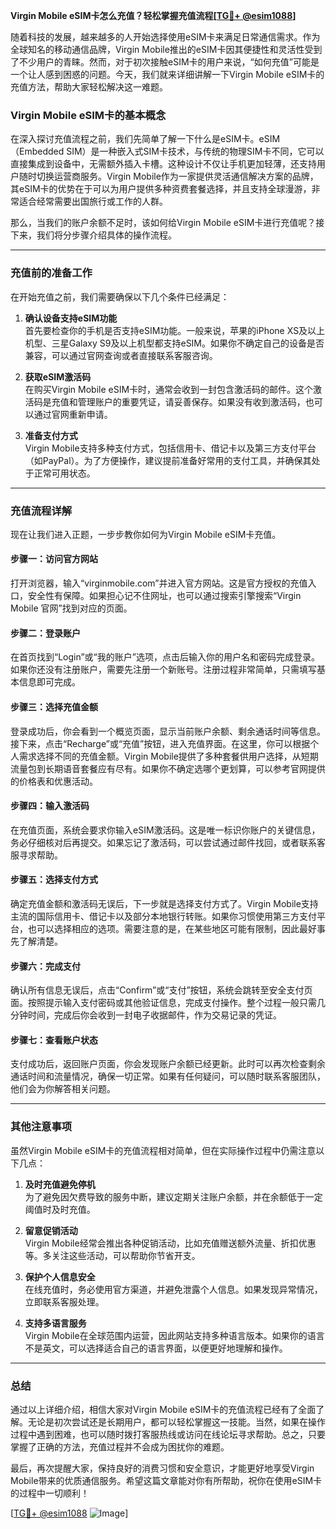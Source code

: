 **Virgin Mobile eSIM卡怎么充值？轻松掌握充值流程[[TG💪+ @esim1088](https://t.me/s/esim1088)]**

随着科技的发展，越来越多的人开始选择使用eSIM卡来满足日常通信需求。作为全球知名的移动通信品牌，Virgin Mobile推出的eSIM卡因其便捷性和灵活性受到了不少用户的青睐。然而，对于初次接触eSIM卡的用户来说，“如何充值”可能是一个让人感到困惑的问题。今天，我们就来详细讲解一下Virgin Mobile eSIM卡的充值方法，帮助大家轻松解决这一难题。

### Virgin Mobile eSIM卡的基本概念

在深入探讨充值流程之前，我们先简单了解一下什么是eSIM卡。eSIM（Embedded SIM）是一种嵌入式SIM卡技术，与传统的物理SIM卡不同，它可以直接集成到设备中，无需额外插入卡槽。这种设计不仅让手机更加轻薄，还支持用户随时切换运营商服务。Virgin Mobile作为一家提供灵活通信解决方案的品牌，其eSIM卡的优势在于可以为用户提供多种资费套餐选择，并且支持全球漫游，非常适合经常需要出国旅行或工作的人群。

那么，当我们的账户余额不足时，该如何给Virgin Mobile eSIM卡进行充值呢？接下来，我们将分步骤介绍具体的操作流程。

---

### 充值前的准备工作

在开始充值之前，我们需要确保以下几个条件已经满足：

1. **确认设备支持eSIM功能**  
   首先要检查你的手机是否支持eSIM功能。一般来说，苹果的iPhone XS及以上机型、三星Galaxy S9及以上机型都支持eSIM。如果你不确定自己的设备是否兼容，可以通过官网查询或者直接联系客服咨询。

2. **获取eSIM激活码**  
   在购买Virgin Mobile eSIM卡时，通常会收到一封包含激活码的邮件。这个激活码是充值和管理账户的重要凭证，请妥善保存。如果没有收到激活码，也可以通过官网重新申请。

3. **准备支付方式**  
   Virgin Mobile支持多种支付方式，包括信用卡、借记卡以及第三方支付平台（如PayPal）。为了方便操作，建议提前准备好常用的支付工具，并确保其处于正常可用状态。

---

### 充值流程详解

现在让我们进入正题，一步步教你如何为Virgin Mobile eSIM卡充值。

#### 步骤一：访问官方网站

打开浏览器，输入“virginmobile.com”并进入官方网站。这是官方授权的充值入口，安全性有保障。如果担心记不住网址，也可以通过搜索引擎搜索“Virgin Mobile 官网”找到对应的页面。

#### 步骤二：登录账户

在首页找到“Login”或“我的账户”选项，点击后输入你的用户名和密码完成登录。如果你还没有注册账户，需要先注册一个新账号。注册过程非常简单，只需填写基本信息即可完成。

#### 步骤三：选择充值金额

登录成功后，你会看到一个概览页面，显示当前账户余额、剩余通话时间等信息。接下来，点击“Recharge”或“充值”按钮，进入充值界面。在这里，你可以根据个人需求选择不同的充值金额。Virgin Mobile提供了多种套餐供用户选择，从短期流量包到长期语音套餐应有尽有。如果你不确定选哪个更划算，可以参考官网提供的价格表和优惠活动。

#### 步骤四：输入激活码

在充值页面，系统会要求你输入eSIM激活码。这是唯一标识你账户的关键信息，务必仔细核对后再提交。如果忘记了激活码，可以尝试通过邮件找回，或者联系客服寻求帮助。

#### 步骤五：选择支付方式

确定充值金额和激活码无误后，下一步就是选择支付方式了。Virgin Mobile支持主流的国际信用卡、借记卡以及部分本地银行转账。如果你习惯使用第三方支付平台，也可以选择相应的选项。需要注意的是，在某些地区可能有限制，因此最好事先了解清楚。

#### 步骤六：完成支付

确认所有信息无误后，点击“Confirm”或“支付”按钮，系统会跳转至安全支付页面。按照提示输入支付密码或其他验证信息，完成支付操作。整个过程一般只需几分钟时间，完成后你会收到一封电子收据邮件，作为交易记录的凭证。

#### 步骤七：查看账户状态

支付成功后，返回账户页面，你会发现账户余额已经更新。此时可以再次检查剩余通话时间和流量情况，确保一切正常。如果有任何疑问，可以随时联系客服团队，他们会为你解答相关问题。

---

### 其他注意事项

虽然Virgin Mobile eSIM卡的充值流程相对简单，但在实际操作过程中仍需注意以下几点：

1. **及时充值避免停机**  
   为了避免因欠费导致的服务中断，建议定期关注账户余额，并在余额低于一定阈值时及时充值。

2. **留意促销活动**  
   Virgin Mobile经常会推出各种促销活动，比如充值赠送额外流量、折扣优惠等。多关注这些活动，可以帮助你节省开支。

3. **保护个人信息安全**  
   在线充值时，务必使用官方渠道，并避免泄露个人信息。如果发现异常情况，立即联系客服处理。

4. **支持多语言服务**  
   Virgin Mobile在全球范围内运营，因此网站支持多种语言版本。如果你的语言不是英文，可以选择适合自己的语言界面，以便更好地理解和操作。

---

### 总结

通过以上详细介绍，相信大家对Virgin Mobile eSIM卡的充值流程已经有了全面了解。无论是初次尝试还是长期用户，都可以轻松掌握这一技能。当然，如果在操作过程中遇到困难，也可以随时拨打客服热线或访问在线论坛寻求帮助。总之，只要掌握了正确的方法，充值过程并不会成为困扰你的难题。

最后，再次提醒大家，保持良好的消费习惯和安全意识，才能更好地享受Virgin Mobile带来的优质通信服务。希望这篇文章能对你有所帮助，祝你在使用eSIM卡的过程中一切顺利！

[[TG💪+ @esim1088](https://t.me/s/esim1088) ![Image](https://i.postimg.cc/4NQfJmqS/Snipaste-2025-05-13-00-14-12.png)]